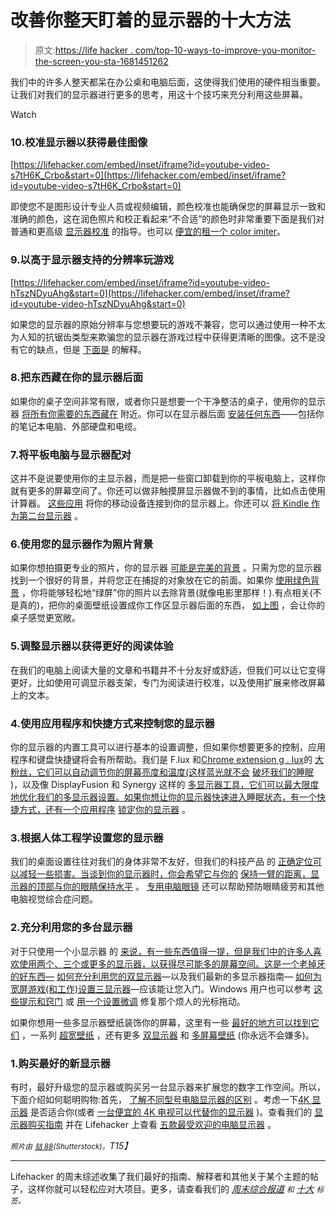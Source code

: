 # 改善你整天盯着的显示器的十大方法

> 原文:[https://life hacker . com/top-10-ways-to-improve-you-monitor-the-screen-you-sta-1681451262](https://lifehacker.com/top-10-ways-to-improve-your-monitor-the-screen-you-sta-1681451262)

我们中的许多人整天都呆在办公桌和电脑后面，这使得我们使用的硬件相当重要。让我们对我们的显示器进行更多的思考，用这十个技巧来充分利用这些屏幕。

Watch

### 10.校准显示器以获得最佳图像

 [https://lifehacker.com/embed/inset/iframe?id=youtube-video-s7tH6K_Crbo&start=0](https://lifehacker.com/embed/inset/iframe?id=youtube-video-s7tH6K_Crbo&start=0) 

即使您不是图形设计专业人员或视频编辑，颜色校准也能确保您的屏幕显示一致和准确的颜色，这在润色照片和校正看起来“不合适”的颜色时非常重要下面是我们对普通和更高级 [显示器校准](https://lifehacker.com/how-do-i-calibrate-my-computers-monitor-for-the-best-pi-5882632) 的指导。也可以 [便宜的租一个 color imiter](http://lifehacker.com/calibrate-your-monitors-using-a-cheap-rented-colorimit-5732038)。

### 9.以高于显示器支持的分辨率玩游戏

 [https://lifehacker.com/embed/inset/iframe?id=youtube-video-hTszNDyuAhg&start=0](https://lifehacker.com/embed/inset/iframe?id=youtube-video-hTszNDyuAhg&start=0) 

如果您的显示器的原始分辨率与您想要玩的游戏不兼容，您可以通过使用一种不太为人知的抗锯齿类型来欺骗您的显示器在游戏过程中获得更清晰的图像。这不是没有它的缺点，但是 [下面是](http://lifehacker.com/run-pc-games-at-a-higher-resolution-than-your-monitor-s-1577524203) 的解释。

### 8.把东西藏在你的显示器后面

如果你的桌子空间非常有限，或者你只是想要一个干净整洁的桌子，使用你的显示器 [将所有你需要的东西藏在](http://lifehacker.com/mount-stuff-on-the-back-of-your-monitor-for-a-clutter-f-5872705) 附近。你可以在显示器后面 [安装任何东西](https://lifehacker.com/turn-the-back-of-your-monitor-into-a-workspace-utility-5928733)——包括你的笔记本电脑、外部硬盘和电缆。

### 7.将平板电脑与显示器配对

这并不是说要使用你的主显示器，而是把一些窗口卸载到你的平板电脑上，这样你就有更多的屏幕空间了。你还可以做非触摸屏显示器做不到的事情，比如点击使用计算器。 [这些应用](http://lifehacker.com/use-your-ipad-or-android-tablet-as-a-second-monitor-for-5870378) 将你的移动设备连接到你的显示器上。你还可以 [将 Kindle 作为第二台显示器](http://lifehacker.com/turn-your-kindle-into-a-second-monitor-5928912) 。

### 6.使用您的显示器作为照片背景

如果你想拍摄更专业的照片，你的显示器 [可能是完美的背景](https://lifehacker.com/get-professional-looking-photos-with-a-monitor-and-refl-1617682000) 。只需为您的显示器找到一个很好的背景，并将您正在捕捉的对象放在它的前面。如果你 [使用绿色背景](http://lifehacker.com/create-an-instant-green-screen-with-your-computers-di-5756749) ，你将能够轻松地“绿屏”你的照片以去除背景(就像电影里那样！).有点相关(不是真的)，把你的桌面壁纸设置成你工作区显示器后面的东西， [如上图](http://i.kinja-img.com/gawker-media/image/upload/s--0AgwIqZG--/c_fit,fl_progressive,q_80,w_636/17uojiucxxykijpg.jpg) ，会让你的桌子感觉更宽敞。

### 5.调整显示器以获得更好的阅读体验

在我们的电脑上阅读大量的文章和书籍并不十分友好或舒适，但我们可以让它变得更好，比如使用可调显示器支架，专门为阅读进行校准，以及使用扩展来修改屏幕上的文本。

### 4.使用应用程序和快捷方式来控制您的显示器

你的显示器的内置工具可以进行基本的设置调整，但如果你想要更多的控制，应用程序和键盘快捷键将会有所帮助。我们是 F.lux 和[Chrome extension g . lux](http://lifehacker.com/g-lux-adjusts-the-color-temperature-of-chrome-to-reduce-1580648503)的 [大粉丝，它们可以自动调节你的屏幕亮度和温度(这样蓝光就不会](https://lifehacker.com/f-lux-changes-your-screen-brightness-by-time-of-day-5158832) [破坏我们的睡眠](http://lifehacker.com/screen-reading-before-bed-still-bad-for-sleep-and-we-a-5778483) )，以及像 DisplayFusion 和 Synergy 这样的 [多显示器工具，它们可以最大限度地优化我们的多显示器设置。如果你想让你的显示器快速进入睡眠状态，有一个快捷方式，还有一个应用程序](http://lifehacker.com/five-best-tools-for-managing-your-multi-monitor-setup-5519833) [锁定你的显示器](http://lifehacker.com/supersleep-locks-your-pc-only-wakes-it-from-sleep-with-1288824402) 。

### 3.根据人体工程学设置您的显示器

我们的桌面设置往往对我们的身体非常不友好，但我们的科技产品 的 [正确定位可以减轻一些损害。当谈到你的显示器时，你会希望它与你的](https://lifehacker.com/how-to-ergonomically-optimize-your-workspace-30833302) [保持一臂的距离，显示器的顶部与你的眼睛保持水平](http://lifehacker.com/prevent-eyestrain-from-your-computer-and-smartphone-scr-5948231) 。 [专用电脑眼镜](http://lifehacker.com/do-computer-glasses-really-work-5980509) 还可以帮助预防眼睛疲劳和其他电脑视觉综合症问题。

### 2.充分利用您的多台显示器

对于只使用一个小显示器 的 [来说，有一些东西值得一提，但是我们中的许多人喜欢使用两个、三个或更多的显示器，以获得尽可能多的屏幕空间。这是一个老掉牙的好东西—](https://lifehacker.com/in-defense-of-a-smaller-monitor-5896896) [如何充分利用您的双显示器](http://lifehacker.com/make-the-most-of-your-dual-monitors-317479)—以及我们最新的多显示器指南— [如何为宽屏游戏(和工作)设置三显示器](http://lifehacker.com/how-to-set-up-triple-monitors-for-super-widescreen-gami-1680863770)—应该能让您入门。Windows 用户也可以参考 [这些提示和窍门](http://lifehacker.com/make-the-most-of-your-multiple-monitors-in-windows-5526025) 或 [用一个设置微调](http://lifehacker.com/fix-the-cursor-drift-annoyance-on-dual-monitors-by-tw-5905846) 修复那个烦人的光标拖动。

如果你想用一些多显示器壁纸装饰你的屏幕，这里有一些 [最好的地方可以找到它们](http://lifehacker.com/best-places-to-find-multi-monitor-wallpaper-5114997) ，一系列 [超宽壁纸](https://lifehacker.com/set-your-multiple-desktops-to-these-ultra-wide-dual-mo-5980192) ，还有更多 [双显示器](http://lifehacker.com/set-your-multiple-desktops-to-these-dual-monitor-wallpa-5904834) 和 [多屏幕壁纸](http://lifehacker.com/set-your-many-desktops-to-these-multi-screen-wallpapers-5814349) (你永远不会嫌多)。

### 1.购买最好的新显示器

有时，最好升级您的显示器或购买另一台显示器来扩展您的数字工作空间。所以，下面介绍如何聪明购物:首先， [了解不同型号电脑显示器的区别](https://lifehacker.com/know-the-difference-between-types-of-computer-monitors-5992723) 。考虑一下[4K 显示器](http://lifehacker.com/what-is-4k-and-should-i-buy-a-4k-display-right-now-1540920905) 是否适合你(或者 [一台便宜的 4K 电视可以代替你的显示器](http://lifehacker.com/a-bigger-screen-for-less-money-use-a-4k-tv-instead-of-1526051072) )。查看我们的 [显示器购买指南](http://lifehacker.com/how-to-pick-the-perfect-computer-monitor-1489862871) 并在 Lifehacker 上查看 [五款最受欢迎的电脑显示器](http://lifehacker.com/five-best-computer-monitors-5966781) 。

*<small>照片由</small>* [*<small>钴 88</small>*](http://www.shutterstock.com/pic-119203870/stock-vector-lcd-tv-monitor-isolated-vector-illustration.html?src=id&ws=0)*<small>(Shutterstock)。</small>T15】*

* * *

Lifehacker 的周末综述收集了我们最好的指南、解释者和其他关于某个主题的帖子，这样你就可以轻松应对大项目。更多，请查看我们的 [*周末综合报道*](http://lifehacker.com/tag/weekend-roundup) <small>*和*</small> [*十大*](http://lifehacker.com/tag/lifehacker-top-10) <small>*标签。*</small>